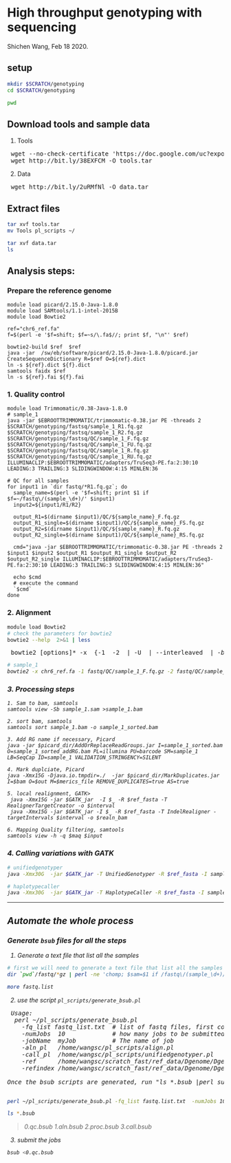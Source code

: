 # High throughput genotyping with sequencing
Shichen Wang, Feb 18 2020.


## setup
```bash
mkdir $SCRATCH/genotyping
cd $SCRATCH/genotyping

pwd
```

## Download tools and sample data
1. Tools
<pre>
 wget --no-check-certificate 'https://doc.google.com/uc?export=download&id=1Y2Imq_wrMIq2ZydgBCdCW_ioC6t9WtAY' -O tools.tar
 wget http://bit.ly/38EXFCM -O tools.tar
</pre>
2. Data
<pre>
 wget http://bit.ly/2uRMfNl -O data.tar
</pre>

## Extract files
```bash
tar xvf tools.tar
mv Tools pl_scripts ~/

tar xvf data.tar
ls
```
## Analysis steps:

### Prepare the reference genome
```
module load picard/2.15.0-Java-1.8.0
module load SAMtools/1.1-intel-2015B
module load Bowtie2

ref="chr6_ref.fa"
f=$(perl -e '$f=shift; $f=~s/\.fa$//; print $f, "\n"' $ref)

bowtie2-build $ref  $ref
java -jar  /sw/eb/software/picard/2.15.0-Java-1.8.0/picard.jar  CreateSequenceDictionary R=$ref O=${ref}.dict
ln -s ${ref}.dict ${f}.dict
samtools faidx $ref
ln -s ${ref}.fai ${f}.fai

```

### 1. Quality control
```
module load Trimmomatic/0.38-Java-1.8.0
# sample_1
java -jar $EBROOTTRIMMOMATIC/trimmomatic-0.38.jar PE -threads 2 $SCRATCH/genotyping/fastsq/sample_1_R1.fq.gz $SCRATCH/genotyping/fastsq/sample_1_R2.fq.gz  $SCRATCH/genotyping/fastsq/QC/sample_1_F.fq.gz  $SCRATCH/genotyping/fastsq/QC/sample_1_FU.fq.gz  $SCRATCH/genotyping/fastsq/QC/sample_1_R.fq.gz $SCRATCH/genotyping/fastsq/QC/sample_1_RU.fq.gz  ILLUMINACLIP:$EBROOTTRIMMOMATIC/adapters/TruSeq3-PE.fa:2:30:10 LEADING:3 TRAILING:3 SLIDINGWINDOW:4:15 MINLEN:36

# QC for all samples
for input1 in `dir fastq/*R1.fq.gz`; do
  sample_name=$(perl -e '$f=shift; print $1 if $f=~/fastq\/(sample_\d+)/' $input1)
  input2=${input1/R1/R2}
  
  output_R1=$(dirname $input1)/QC/${sample_name}_F.fq.gz
  output_R1_single=$(dirname $input1)/QC/${sample_name}_FS.fq.gz
  output_R2=$(dirname $input1)/QC/${sample_name}_R.fq.gz
  output_R2_single=$(dirname $input1)/QC/${sample_name}_RS.fq.gz

  cmd="java -jar $EBROOTTRIMMOMATIC/trimmomatic-0.38.jar PE -threads 2 $input1 $input2 $output_R1 $output_R1_single $output_R2 $output_R2_single ILLUMINACLIP:$EBROOTTRIMMOMATIC/adapters/TruSeq3-PE.fa:2:30:10 LEADING:3 TRAILING:3 SLIDINGWINDOW:4:15 MINLEN:36"

  echo $cmd
  # execute the command
  `$cmd`
done

```

### 2. Alignment
```bash
module load Bowtie2
# check the parameters for bowtie2
bowtie2 --help  2>&1 | less
```
<pre>
 bowtie2 [options]* -x <bt2-idx> {-1 <m1> -2 <m2> | -U <r> | --interleaved <i> | -b <bam>} [-S <sam>]
</pre>

```bash
# sample_1
bowtie2 -x chr6_ref.fa -1 fastq/QC/sample_1_F.fq.gz -2 fastq/QC/sample_1_R.fq.gz --rg-id sample_1 --very-sensitive-local -p 10 -S sample_1.sam
```

### 3. Processing steps
```
1. Sam to bam, samtools
samtools view -Sb sample_1.sam >sample_1.bam

2. sort bam, samtools
samtools sort sample_1.bam -o sample_1_sorted.bam

3. Add RG name if necessary, Picard
java -jar $picard_dir/AddOrReplaceReadGroups.jar I=sample_1_sorted.bam O=sample_1_sorted_addRG.bam PL=illumina PU=barcode SM=sample_1 LB=SeqCap ID=sample_1 VALIDATION_STRINGENCY=SILENT

4. Mark duplciate, Picard
java -Xmx15G -Djava.io.tmpdir=./  -jar $picard_dir/MarkDuplicates.jar I=$bam O=$out M=$merics_file REMOVE_DUPLICATES=true AS=true

5. local realignment, GATK>
 java -Xmx15G -jar $GATK_jar  -I $_ -R $ref_fasta -T RealignerTargetCreator -o $interval
 java -Xmx15G -jar $GATK_jar -I $_ -R $ref_fasta -T IndelRealigner -targetIntervals $interval -o $realn_bam

6. Mapping Quality filtering, samtools
samtools view -h -q $maq $input

```

### 4. Calling variations with GATK
```bash
# unifiedgenotyper
java -Xmx30G  -jar $GATK_jar -T UnifiedGenotyper -R $ref_fasta -I sample_1_sorted_addRg_realign_MQ20.bam --genotype_likelihoods_model BOTH  -o Variations/raw -rf BadMate -rf DuplicateRead -U ALLOW_N_CIGAR_READS

# haplotypecaller
java -Xmx30G  -jar $GATK_jar -T HaplotypeCaller -R $ref_fasta -I sample_1_sorted_addRg_realign_MQ20.bam --genotype_likelihoods_model BOTH  -o Variations/raw -rf BadMate -rf DuplicateRead -U ALLOW_N_CIGAR_READS

```

<hr>

## Automate the whole process
### Generate `bsub` files for all the steps
1. Generate a text file that list all the samples
```bash
# first we will need to generate a text file that list all the samples
dir `pwd`/fastq/*gz | perl -ne 'chomp; $sam=$1 if /fastq\/(sample_\d+)/; print $sam, "\t", $_, "\n"' >fastq.list.txt

more fastq.list
```
2. use the script `pl_scripts/generate_bsub.pl`
<pre>
 Usage: 
  perl ~/pl_scripts/generate_bsub.pl
    -fq_list fastq_list.txt  # list of fastq files, first column is the accession name, second column is the full path to the fastq file (fastq or gzfastq);
    -numJobs  10             # how many jobs to be submitted to the HPC
    -jobName  myJob          # The name of job
    -aln_pl   /home/wangsc/pl_scripts/align.pl
    -call_pl  /home/wangsc/pl_scripts/unifiedgenotyper.pl
    -ref      /home/wangsc/scratch_fast/ref_data/Dgenome/Dgenome.fa
    -refindex /home/wangsc/scratch_fast/ref_data/Dgenome/Dgenome_bt2_index

Once the bsub scripts are generated, run "ls *.bsub |perl submit_sequential_jobs.pl" to submit all the jobs.

</pre>

```bash
perl ~/pl_scripts/generate_bsub.pl -fq_list fastq.list.txt  -numJobs 10 -jobName HTG -call_pl ~/pl_scripts/unifiedgenotyper.pl -ref ./chr6_ref.fa -refindex /chr6_ref.fa 

ls *.bsub
```
> 0.qc.bsub  1.aln.bsub  2.proc.bsub  3.call.bsub

3. submit the jobs 
```bash
bsub <0.qc.bsub
```
